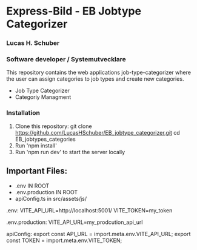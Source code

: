 # Express-Bild - EB Jobtype Categorizer
### Lucas H. Schuber
### Software developer / Systemutvecklare

This repository contains the web applications job-type-categorizer where the user can assign categories to job types and create new categories. 
- Job Type Categorizer 
- Categoriy Managment

### Installation
1. Clone this repository:
   git clone https://github.com/LucasHSchuber/EB_jobtype_categorizer.git
   cd EB_jobtypes_categories
2. Run 'npm install'
3. Run 'npm run dev' to start the server locally

## Important Files:
- .env IN ROOT
- .env.production IN ROOT
- apiConfig.ts in src/assets/js/


.env:
VITE_API_URL=http://localhost:5001/
VITE_TOKEN=my_token

.env.production:
VITE_API_URL=my_prodcution_api_url

apiConfig:
export const API_URL = import.meta.env.VITE_API_URL;
export const TOKEN = import.meta.env.VITE_TOKEN;